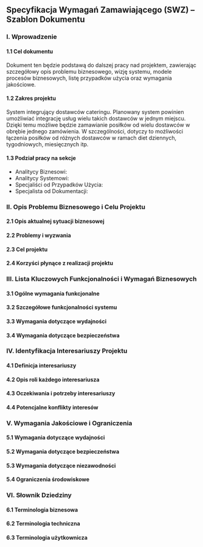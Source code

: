 ## Specyfikacja Wymagań Zamawiającego (SWZ) – Szablon Dokumentu

### I. Wprowadzenie

  #### 1.1 Cel dokumentu
  Dokument ten będzie podstawą do dalszej pracy nad projektem, zawierając szczegółowy opis problemu biznesowego, wizję systemu, modele procesów biznesowych, listę przypadków użycia oraz wymagania jakościowe.

  #### 1.2 Zakres projektu
  System integrujący dostawców cateringu. Planowany system powinien umożliwiać integrację usług wielu takich dostawców w jednym miejscu. Dzięki temu możliwe będzie zamawianie posiłków od wielu dostawców w obrębie jednego zamówienia. W szczególności, dotyczy to możliwości łączenia posiłków od różnych dostawców w ramach diet dziennych, tygodniowych, miesięcznych itp.

  #### 1.3 Podział pracy na sekcje
  - Analitycy Biznesowi:
  - Analitycy Systemowi:
  - Specjaliści od Przypadków Użycia:
  - Specjalista od Dokumentacji:

### II. Opis Problemu Biznesowego i Celu Projektu

  #### 2.1 Opis aktualnej sytuacji biznesowej

  #### 2.2 Problemy i wyzwania

  #### 2.3 Cel projektu

  #### 2.4 Korzyści płynące z realizacji projektu

### III. Lista Kluczowych Funkcjonalności i Wymagań Biznesowych

  #### 3.1 Ogólne wymagania funkcjonalne

  #### 3.2 Szczegółowe funkcjonalności systemu

  #### 3.3 Wymagania dotyczące wydajności

  #### 3.4 Wymagania dotyczące bezpieczeństwa

### IV. Identyfikacja Interesariuszy Projektu

  #### 4.1 Definicja interesariuszy

  #### 4.2 Opis roli każdego interesariusza

  #### 4.3 Oczekiwania i potrzeby interesariuszy

  #### 4.4 Potencjalne konflikty interesów

### V. Wymagania Jakościowe i Ograniczenia

  #### 5.1 Wymagania dotyczące wydajności

  #### 5.2 Wymagania dotyczące bezpieczeństwa

  #### 5.3 Wymagania dotyczące niezawodności

  #### 5.4 Ograniczenia środowiskowe

### VI. Słownik Dziedziny
  #### 6.1 Terminologia biznesowa

  #### 6.2 Terminologia techniczna

  #### 6.3 Terminologia użytkownicza
